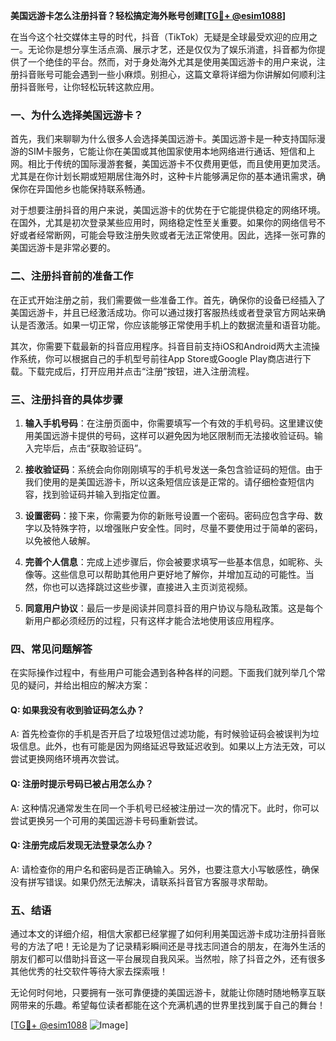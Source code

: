 **美国远游卡怎么注册抖音？轻松搞定海外账号创建[[TG💪+ @esim1088](https://t.me/s/esim1088)]**

在当今这个社交媒体主导的时代，抖音（TikTok）无疑是全球最受欢迎的应用之一。无论你是想分享生活点滴、展示才艺，还是仅仅为了娱乐消遣，抖音都为你提供了一个绝佳的平台。然而，对于身处海外尤其是使用美国远游卡的用户来说，注册抖音账号可能会遇到一些小麻烦。别担心，这篇文章将详细为你讲解如何顺利注册抖音账号，让你轻松玩转这款应用。

### 一、为什么选择美国远游卡？

首先，我们来聊聊为什么很多人会选择美国远游卡。美国远游卡是一种支持国际漫游的SIM卡服务，它能让你在美国或其他国家使用本地网络进行通话、短信和上网。相比于传统的国际漫游套餐，美国远游卡不仅费用更低，而且使用更加灵活。尤其是在你计划长期或短期居住海外时，这种卡片能够满足你的基本通讯需求，确保你在异国他乡也能保持联系畅通。

对于想要注册抖音的用户来说，美国远游卡的优势在于它能提供稳定的网络环境。在国外，尤其是初次登录某些应用时，网络稳定性至关重要。如果你的网络信号不好或者经常断网，可能会导致注册失败或者无法正常使用。因此，选择一张可靠的美国远游卡是非常必要的。

### 二、注册抖音前的准备工作

在正式开始注册之前，我们需要做一些准备工作。首先，确保你的设备已经插入了美国远游卡，并且已经激活成功。你可以通过拨打客服热线或者登录官方网站来确认是否激活。如果一切正常，你应该能够正常使用手机上的数据流量和语音功能。

其次，你需要下载最新的抖音应用程序。抖音目前支持iOS和Android两大主流操作系统，你可以根据自己的手机型号前往App Store或Google Play商店进行下载。下载完成后，打开应用并点击“注册”按钮，进入注册流程。

### 三、注册抖音的具体步骤

1. **输入手机号码**：在注册页面中，你需要填写一个有效的手机号码。这里建议使用美国远游卡提供的号码，这样可以避免因为地区限制而无法接收验证码。输入完毕后，点击“获取验证码”。

2. **接收验证码**：系统会向你刚刚填写的手机号发送一条包含验证码的短信。由于我们使用的是美国远游卡，所以这条短信应该是正常的。请仔细检查短信内容，找到验证码并输入到指定位置。

3. **设置密码**：接下来，你需要为你的新账号设置一个密码。密码应包含字母、数字以及特殊字符，以增强账户安全性。同时，尽量不要使用过于简单的密码，以免被他人破解。

4. **完善个人信息**：完成上述步骤后，你会被要求填写一些基本信息，如昵称、头像等。这些信息可以帮助其他用户更好地了解你，并增加互动的可能性。当然，你也可以选择跳过这些步骤，直接进入主页浏览视频。

5. **同意用户协议**：最后一步是阅读并同意抖音的用户协议与隐私政策。这是每个新用户都必须经历的过程，只有这样才能合法地使用该应用程序。

### 四、常见问题解答

在实际操作过程中，有些用户可能会遇到各种各样的问题。下面我们就列举几个常见的疑问，并给出相应的解决方案：

#### Q: 如果我没有收到验证码怎么办？
A: 首先检查你的手机是否开启了垃圾短信过滤功能，有时候验证码会被误判为垃圾信息。此外，也有可能是因为网络延迟导致延迟收到。如果以上方法无效，可以尝试更换网络环境再次尝试。

#### Q: 注册时提示号码已被占用怎么办？
A: 这种情况通常发生在同一个手机号已经被注册过一次的情况下。此时，你可以尝试更换另一个可用的美国远游卡号码重新尝试。

#### Q: 注册完成后发现无法登录怎么办？
A: 请检查你的用户名和密码是否正确输入。另外，也要注意大小写敏感性，确保没有拼写错误。如果仍然无法解决，请联系抖音官方客服寻求帮助。

### 五、结语

通过本文的详细介绍，相信大家都已经掌握了如何利用美国远游卡成功注册抖音账号的方法了吧！无论是为了记录精彩瞬间还是寻找志同道合的朋友，在海外生活的朋友们都可以借助抖音这一平台展现自我风采。当然啦，除了抖音之外，还有很多其他优秀的社交软件等待大家去探索哦！

无论何时何地，只要拥有一张可靠便捷的美国远游卡，就能让你随时随地畅享互联网带来的乐趣。希望每位读者都能在这个充满机遇的世界里找到属于自己的舞台！

[[TG💪+ @esim1088](https://t.me/s/esim1088) ![Image](https://i.postimg.cc/4NQfJmqS/Snipaste-2025-05-13-00-14-12.png)]